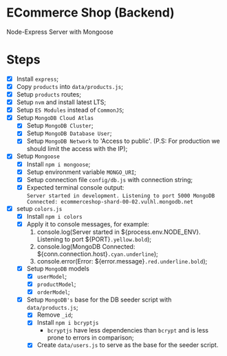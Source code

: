 # ECommerce Shop (Backend)

Node-Express Server with Mongoose

# Steps

- [x] Install `express`;
- [x] Copy `products` into `data/products.js`;
- [x] Setup `products` routes;
- [x] Setup `nvm` and install latest LTS;
- [x] Setup `ES Modules` instead of `CommonJS`;
- [x] Setup `MongoDB Cloud Atlas`
  - [x] Setup `MongoDB Cluster`;
  - [x] Setup `MongoDB Database User`;
  - [x] Setup `MongoDB Network` to 'Access to public'. (P.S: For production we should limit the access with the IP);
- [x] Setup `Mongoose`
  - [x] Install `npm i mongoose`;
  - [x] Setup environment variable `MONGO_URI`;
  - [x] Setup connection file `config/db.js` with connection string;
  - [x] Expected terminal console output:  
         `Server started in development. Listening to port 5000 MongoDB Connected: ecommerceshop-shard-00-02.vulhl.mongodb.net`
- [x] setup `colors.js`
  - [x] Install `npm i colors`
  - [x] Apply it to console messages, for example:
    1. console.log(Server started in ${process.env.NODE_ENV}. Listening to port ${PORT}`.yellow.bold`);
    2. console.log(MongoDB Connected: \${conn.connection.host}`.cyan.underline`);
    3. console.error(Error: \${error.message}`.red.underline.bold`);
  - [x] Setup `MongoDB` models
    - [x] `userModel`;
    - [x] `productModel`;
    - [x] `orderModel`;
  - [x] Setup `MongoDB's` base for the DB seeder script with `data/products.js`;
    - [x] Remove `_id`;
    - [x] Install `npm i bcryptjs`
      - `bcryptjs` have less dependencies than `bcrypt` and is less prone to errors in comparison;
    - [x] Create `data/users.js` to serve as the base for the seeder script.
